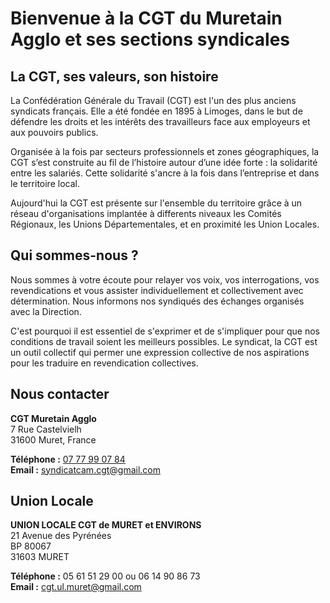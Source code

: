 

# Bienvenue à la CGT du Muretain Agglo et ses sections syndicales 

## La CGT, ses valeurs, son histoire 

La Confédération Générale du Travail (CGT) est l'un des plus anciens syndicats français. Elle a été fondée en 1895 à Limoges, dans le but de défendre les droits et les intérêts des travailleurs face aux employeurs et aux pouvoirs publics.


Organisée à la fois par secteurs professionnels et zones géographiques, la CGT s’est construite au fil de l’histoire autour d’une idée forte : la solidarité entre les salariés. Cette solidarité s'ancre à la fois dans l’entreprise et dans le territoire local.

Aujourd'hui la CGT est présente sur l'ensemble du territoire grâce à un réseau d'organisations implantée à differents niveaux les Comités Régionaux, les Unions Départementales, et en proximité les Union Locales. 


## Qui sommes-nous ?


Nous sommes à votre écoute pour relayer vos voix, vos interrogations, vos revendications et vous assister individuellement et collectivement avec détermination. 
Nous informons nos syndiqués des échanges organisés avec la Direction. 

C'est pourquoi il est essentiel de s'exprimer et de s'impliquer pour que nos conditions de travail soient les meilleurs possibles. 
Le syndicat, la CGT est un outil collectif qui permer une expression collective de nos aspirations pour les traduire en revendication collectives. 



## Nous contacter

**CGT Muretain Agglo**  
7 Rue Castelvielh  
31600 Muret, France

**Téléphone :** [07 77 99 07 84](tel:0777990784)  
**Email :** [syndicatcam.cgt@gmail.com](mailto:syndicatcam.cgt@gmail.com)

## Union Locale

**UNION LOCALE CGT de MURET et ENVIRONS**  
21 Avenue des Pyrénées  
BP 80067  
31603 MURET

**Téléphone :** 05 61 51 29 00 ou 06 14 90 86 73  
**Email :** [cgt.ul.muret@gmail.com](mailto:cgt.ul.muret@gmail.com)
